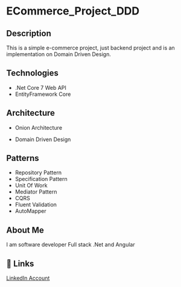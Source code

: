 # ECommerce_Project_DDD 
## Description
This is a simple e-commerce project, just backend project and is an implementation on Domain Driven Design. 
## Technologies
* .Net Core 7 Web API
* EntityFramework Core
## Architecture
- Onion Architecture
* Domain Driven Design
## Patterns
* Repository Pattern
* Specification Pattern
* Unit Of Work
* Mediator Pattern
* CQRS 
* Fluent Validation
* AutoMapper
## About Me
I am software developer Full stack .Net and Angular
## :link: Links
[LinkedIn Account](https://www.linkedin.com/in/eslam-hosam/)
